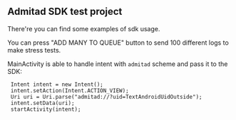 ## Admitad SDK test project

  There're you can find some examples of sdk usage. 
  
  You can press "ADD MANY TO QUEUE" button to send 100 different logs to make stress tests.
  
  MainActivity is able to handle intent with `admitad` scheme and pass it to the SDK: 
  
   ```
    Intent intent = new Intent();
    intent.setAction(Intent.ACTION_VIEW);		          
    Uri uri = Uri.parse("admitad://?uid=TextAndroidUidOutside");
    intent.setData(uri);
    startActivity(intent);
   ```
